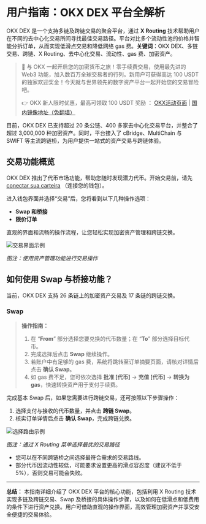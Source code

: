 # 用户指南：OKX DEX 平台全解析

OKX DEX 是一个支持多链及跨链交易的聚合平台，通过 **X Routing** 技术帮助用户在不同的去中心化交易所间寻找最佳交易路径。平台对比多个流动性池的价格并智能分拆订单，从而实现低滑点交易和降低网络 gas 费。**关键词**：OKX DEX、多链交易、跨链、X Routing、去中心化交易、流动性、gas 费、加密资产。

> 🚀 与 OKX 一起开启您的加密货币之旅！零手续费交易，使用最先进的 Web3 功能，加入数百万全球交易者的行列。新用户可获得高达 100 USDT 的独家欢迎奖金！今天就与世界领先的数字资产平台一起开始您的交易冒险吧。  
>  
> 👉 OKX 新人限时优惠，最高可领取 100 USDT 奖励 ： [OKX活动页面](https://bit.ly/OKXe) | [国内镜像地址（免翻墙）](https://bit.ly/okX)

目前，OKX DEX 已支持超过 20 条公链、400 多家去中心化交易平台，并整合了超过 3,000,000 种加密资产。同时，平台接入了 cBridge、MultiChain 与 SWIFT 等主流跨链桥，为用户提供一站式的资产交易与跨链体验。

## 交易功能概览

OKX DEX 推出了代币市场功能，帮助您随时发现潜力代币。开始交易前，请先 [conectar sua carteira](https://bit.ly/OKXe) （连接您的钱包）。

进入钱包界面并选择“交易”后，您将看到以下几种操作选项：

- **Swap 和桥接**
- **限价订单**

直观的界面和流畅的操作流程，让您轻松实现加密资产管理和跨链交换。

![交易界面示例](https://www.jmhbdh.com/wp-content/img/7233800004324744.webp "利用资产交易")

*图注：使用资产管理功能进行交易操作*

## 如何使用 Swap 与桥接功能？

当前，OKX DEX 支持 26 条链上的加密资产交易及 17 条链的跨链交换。

### Swap

> **操作指南：**
> 
> 1. 在 “**From**” 部分选择您要兑换的代币数量；在 “**To**” 部分选择目标代币。
> 2. 完成选择后点击 **Swap** 继续操作。
> 3. 若账户中有足够的 gas 费，系统将跳转至订单摘要页面，请核对详情后点击 **确认 Swap**。
> 4. 如 gas 费不足，您可依次选择 **批准 [代币]** → **充值 [代币]** → **转换为 gas**，快速转换资产用于支付手续费。

完成基本 Swap 后，如果您需要进行跨链交易，还可按照以下步骤操作：

1. 选择支付与接收的代币数量，并点击 **跨链 Swap**。
2. 核实订单详情后点击 **确认 Swap**，完成跨链兑换。

![选择路由示例](https://www.jmhbdh.com/wp-content/img/218437580691.webp "选择交易路径")

*图注：通过 X Routing 菜单选择最优的交易路径*

- 您可以在不同跨链桥之间选择最符合需求的交易路线。  
- 部分代币因流动性较低，可能要求设置更高的滑点容忍度（建议不低于 5%），否则交易可能会失败。

---

**总结：** 本指南详细介绍了 OKX DEX 平台的核心功能，包括利用 X Routing 技术实现多链及跨链交易、Swap 及桥接的具体操作步骤，以及如何在低滑点和低费用的条件下进行资产兑换。用户可借助直观的操作界面，高效管理加密资产并享受安全便捷的交易体验。